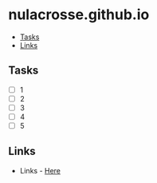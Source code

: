 # nulacrosse.github.io

- [Tasks](#Tasks)
- [Links](#Links)

## Tasks

- [ ] 1
- [ ] 2
- [ ] 3
- [ ] 4
- [ ] 5

## Links

- Links - [Here](https://google.com)
